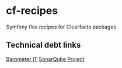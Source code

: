 # cf-recipes

Symfony flex recipes for Clearfacts packages

## Technical debt links

[Barometer IT](https://wolterskluwer.barometerit.com/b/system/041800002496)
[SonarQube Project](https://sonarqube.cloud-dev.wolterskluwer.eu//dashboard?id=clearfacts%3Acf-recipes)